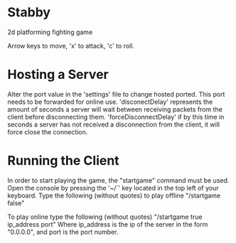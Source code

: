 # Stabby
2d platforming fighting game

Arrow keys to move, 'x' to attack, 'c' to roll.

# Hosting a Server
Alter the port value in the 'settings' file to change hosted ported. This port needs to be forwarded for online use.
'disconectDelay' represents the amount of seconds a server will wait between receiving packets from the client before disconnecting them.
'forceDisconnectDelay' if by this time in seconds a server has not received a disconnection from the client, it will force close the connection.

# Running the Client
In order to start playing the game, the "startgame" command must be used.
Open the console by pressing the '~/\`' key located in the top left of your keyboard. Type the following (without quotes) to play offline
"/startgame false"

To play online type the following (without quotes)
"/startgame true ip_address port"
Where ip_address is the ip of the server in the form "0.0.0.0", and port is the port number.
